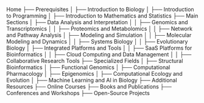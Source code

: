 Home
├── Prerequisites
│   ├── Introduction to Biology
│   ├── Introduction to Programming
│   ├── Introduction to Mathematics and Statistics
├── Main Sections
│   ├── Data Analysis and Interpretation
│   │   ├── Genomics and Transcriptomics
│   │   ├── Proteomics and Metabolomics
│   │   ├── Network and Pathway Analysis
│   ├── Modeling and Simulation
│   │   ├── Molecular Modeling and Dynamics
│   │   ├── Systems Biology
│   │   ├── Evolutionary Biology
│   ├── Integrated Platforms and Tools
│   │   ├── SaaS Platforms for Bioinformatics
│   │   ├── Cloud Computing and Data Management
│   │   ├── Collaborative Research Tools
├── Specialized Fields
│   ├── Structural Bioinformatics
│   ├── Functional Genomics
│   ├── Computational Pharmacology
│   ├── Epigenomics
│   ├── Computational Ecology and Evolution
│   ├── Machine Learning and AI in Biology
├── Additional Resources
    ├── Online Courses
    ├── Books and Publications
    ├── Conferences and Workshops
    ├── Open-Source Projects




